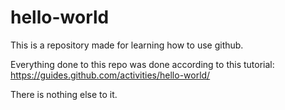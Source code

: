 # hello-world

This is a repository made for learning how to use github.

Everything done to this repo was done according to this tutorial: https://guides.github.com/activities/hello-world/

There is nothing else to it.
